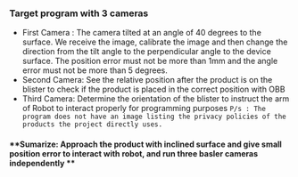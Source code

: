 ### Target program with 3 cameras
- First Camera : The camera tilted at an angle of 40 degrees to the surface. We receive the image, calibrate the image and then change the direction from the tilt angle to the perpendicular angle to the device surface. The position error must not be more than 1mm and the angle error must not be more than 5 degrees.
- Second Camera: See the relative position after the product is on the blister to check if the product is placed in the correct position with OBB
- Third Camera: Determine the orientation of the blister to instruct the arm of Robot to interact properly for programming purposes
` P/s : The program does not have an image listing the privacy policies of the products the project directly uses. `
#### **Sumarize: Approach the product with inclined surface and give small position error to interact with robot, and run three basler cameras independently **